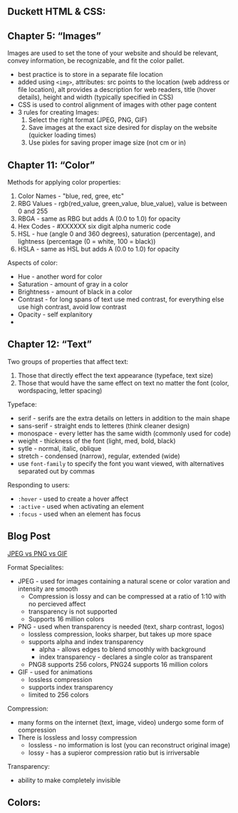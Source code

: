 ## Duckett HTML & CSS:
## Chapter 5: “Images”
<!-- (pp.94-125) -->
Images are used to set the tone of your website and should be relevant, convey information, be recognizable, and fit the color pallet.
- best practice is to store in a separate file location
- added using `<img>`, attributes: src points to the location (web address or file location), alt provides a description for web readers, title (hover details), height and width (typically specified in CSS)
- CSS is used to control alignment of images with other page content
- 3 rules for creating Images:
  1. Select the right format (JPEG, PNG, GIF)
  2. Save images at the exact size desired for display on the website (quicker loading times)
  3. Use pixles for saving proper image size (not cm or in)


## Chapter 11: “Color”
<!-- (pp.246-263) -->
Methods for applying color properties:
1. Color Names - "blue, red, gree, etc"
2. RBG Values - rgb(red_value, green_value, blue_value), value is between 0 and 255
3. RBGA - same as RBG but adds A (0.0 to 1.0) for opacity
4. Hex Codes - #XXXXXX six digit alpha numeric code
5. HSL - hue (angle 0 and 360 degrees), saturation (percentage), and lightness (percentage (0 = white, 100 = black))
6. HSLA - same as HSL but adds A (0.0 to 1.0) for opacity

Aspects of color:
- Hue - another word for color
- Saturation - amount of gray in a color
- Brightness - amount of black in a color
- Contrast - for long spans of text use med contrast, for everything else use high contrast, avoid low contrast
- Opacity - self explanitory
- 

## Chapter 12: “Text” 
<!-- (pp.264-299) -->
Two groups of properties that affect text:
1. Those that directly effect the text appearance (typeface, text size)
2. Those that would have the same effect on text no matter the font (color, wordspacing, letter spacing)

Typeface:
- serif - serifs are the extra details on letters in addition to the main shape
- sans-serif - straight ends to letteres (think cleaner design)
- monospace - every letter has the same width (commonly used for code)
- weight - thickness of the font (light, med, bold, black)
- sytle - normal, italic, oblique
- stretch - condensed (narrow), regular, extended (wide)
- use `font-family` to specify the font you want viewed, with alternatives separated out by commas

Responding to users:
- `:hover` - used to create a hover affect
- `:active` - used when activating an element
- `:focus` - used when an element has focus



## Blog Post
[JPEG vs PNG vs GIF](https://blog.imagekit.io/jpeg-vs-png-vs-gif-which-image-format-to-use-and-when-c8913ae3e01d)

Format Specialites:
- JPEG - used for images containing a natural scene or color varation and intensity are smooth
  - Compression is lossy and can be compressed at a ratio of 1:10 with no percieved affect
  - transparency is not supported
  - Supports 16 million colors
- PNG - used when transparency is needed (text, sharp contrast, logos)
  - lossless compression, looks sharper, but takes up more space
  - supports alpha and index transparency
    - alpha - allows edges to blend smoothly with background
    - index transparency - declares a single color as transparent
  - PNG8 supports 256 colors, PNG24 supports 16 million colors
- GIF - used for animations
  - lossless compression
  - supports index transparency
  - limited to 256 colors

Compression:
- many forms on the internet (text, image, video) undergo some form of compression
- There is lossless and lossy compression
  - lossless - no imformation is lost (you can reconstruct original image)
  - lossy - has a supieror compression ratio but is irriversable

Transparency:
- ability to make completely invisible
  
Colors:
- 
  